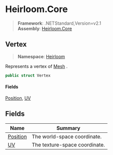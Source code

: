 # Heirloom.Core

> **Framework**: .NETStandard,Version=v2.1  
> **Assembly**: [Heirloom.Core][0]  

## Vertex

> **Namespace**: [Heirloom][0]  

Represents a vertex of [Mesh][1] .

```cs
public struct Vertex
```

#### Fields

[Position][2], [UV][3]

## Fields

| Name          | Summary                       |
|---------------|-------------------------------|
| [Position][2] | The world-space coordinate.   |
| [UV][3]       | The texture-space coordinate. |

[0]: ../Heirloom.Core.md
[1]: Heirloom.Mesh.md
[2]: Heirloom.Vertex.Position.md
[3]: Heirloom.Vertex.UV.md
